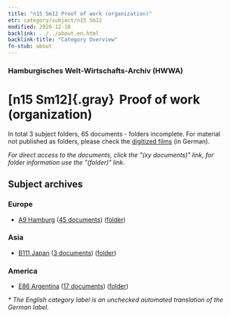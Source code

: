 ```yaml
---
title: "n15 Sm12 Proof of work (organization)"
etr: category/subject/n15 Sm12
modified: 2020-12-18
backlink: ../../about.en.html
backlink-title: "Category Overview"
fn-stub: about
---
```


### Hamburgisches Welt-Wirtschafts-Archiv (HWWA)
# [n15 Sm12]{.gray}&#8201; Proof of work (organization)&#160; 





In total 3 subject folders, 65 documents - folders incomplete.
For material not published as folders, please check the [digitized films](/film/h1_sh) (in German).

_For direct access to the documents, click the "(xy documents)" link, for folder information use the "(folder)" link._

## Subject archives



### Europe

- [A9 Hamburg](../../../geo/about.en.html#A9) (<a href="https://dfg-viewer.de/show/?tx_dlf[id]=https://pm20.zbw.eu/mets/sh/1409xx/140905/1451xx/145176/public.mets.en.xml" target="_blank">45 documents</a>) ([folder](http://purl.org/pressemappe20/folder/sh/140905,145176))

### Asia

- [B111 Japan](../../../geo/about.en.html#B111) (<a href="https://dfg-viewer.de/show/?tx_dlf[id]=https://pm20.zbw.eu/mets/sh/1412xx/141272/1451xx/145176/public.mets.en.xml" target="_blank">3 documents</a>) ([folder](http://purl.org/pressemappe20/folder/sh/141272,145176))

### America

- [E86 Argentina](../../../geo/about.en.html#E86) (<a href="https://dfg-viewer.de/show/?tx_dlf[id]=https://pm20.zbw.eu/mets/sh/1416xx/141692/1451xx/145176/public.mets.en.xml" target="_blank">17 documents</a>) ([folder](http://purl.org/pressemappe20/folder/sh/141692,145176))


_* The English category label is an unchecked automated translation of the German label._

